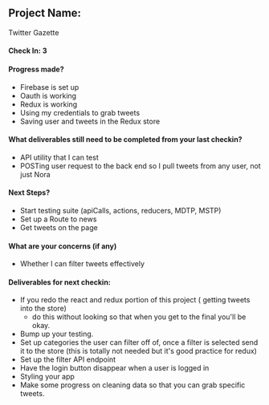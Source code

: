 ## Project Name: 
Twitter Gazette

#### Check In: 3

#### Progress made?
- Firebase is set up
- Oauth is working
- Redux is working
- Using my credentials to grab tweets
- Saving user and tweets in the Redux store 

#### What deliverables still need to be completed from your last checkin?
- API utility that I can test
- POSTing user request to the back end so I pull tweets from any user, not just Nora


#### Next Steps?
- Start testing suite (apiCalls, actions, reducers, MDTP, MSTP)
- Set up a Route to news
- Get tweets on the page


#### What are your concerns (if any)
- Whether I can filter tweets effectively

#### Deliverables for next checkin:
- If you redo the react and redux portion of this project ( getting tweets into the store) 
    - do this without looking so that when you get to the final you'll be okay. 
- Bump up your testing. 
- Set up categories the user can filter off of, once a filter is selected send it to the store (this is totally not needed but it's good practice for redux) 
- Set up the filter API endpoint 
- Have the login button disappear when a user is logged in 
- Styling your app 
- Make some progress on cleaning data so that you can grab specific tweets. 

